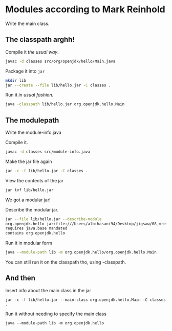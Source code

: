 # Modules according to Mark Reinhold

Write the main class.

## The classpath arghh!

Compile it *the usual way*.

```bash
javac -d classes src/org/openjdk/hello/Main.java
```

Package it into `jar`

```bash
mkdir lib
jar --create --file lib/hello.jar -C classes .
```

Run it *in usual fashion.*

```bash
java -classpath lib/hello.jar org.openjdk.hello.Main
```

## The modulepath

Write the module-info.java

Compile it.

```bash
javac -d classes src/module-info.java
```

Make the jar file again

```bash
jar -c -f lib/hello.jar -C classes .
```

View the contents of the jar

```bash
jar tvf lib/hello.jar
```

We got a modular jar!

Describe the modular jar.

```bash
jar --file lib/hello.jar --describe-module
org.openjdk.hello jar:file:///Users/albihasani94/Desktop/jigsaw/08_mreinhold_hello/lib/hello.jar/!module-info.class
requires java.base mandated
contains org.openjdk.hello
```

Run it in modular form

```bash
java --module-path lib -m org.openjdk.hello/org.openjdk.hello.Main
```

You can still run it on the classpath tho, using -classpath.

## And then

Insert info about the main class in the jar

```
jar -c -f lib/hello.jar --main-class org.openjdk.hello.Main -C classes .
```

Run it without needing to specify the main class

```
java --module-path lib -m org.openjdk.hello
```
